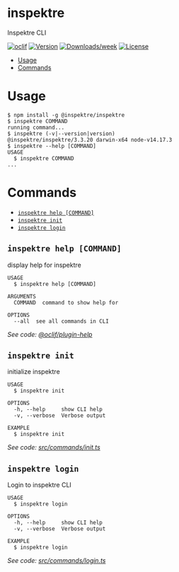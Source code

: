 inspektre
=========

Inspektre CLI

[![oclif](https://img.shields.io/badge/cli-oclif-brightgreen.svg)](https://oclif.io)
[![Version](https://img.shields.io/npm/v/inspektre.svg)](https://npmjs.org/package/inspektre)
[![Downloads/week](https://img.shields.io/npm/dw/inspektre.svg)](https://npmjs.org/package/inspektre)
[![License](https://img.shields.io/npm/l/inspektre.svg)](https://github.com/inspektre/inspektre/blob/master/package.json)

<!-- toc -->
* [Usage](#usage)
* [Commands](#commands)
<!-- tocstop -->
# Usage
<!-- usage -->
```sh-session
$ npm install -g @inspektre/inspektre
$ inspektre COMMAND
running command...
$ inspektre (-v|--version|version)
@inspektre/inspektre/3.3.20 darwin-x64 node-v14.17.3
$ inspektre --help [COMMAND]
USAGE
  $ inspektre COMMAND
...
```
<!-- usagestop -->
# Commands
<!-- commands -->
* [`inspektre help [COMMAND]`](#inspektre-help-command)
* [`inspektre init`](#inspektre-init)
* [`inspektre login`](#inspektre-login)

## `inspektre help [COMMAND]`

display help for inspektre

```
USAGE
  $ inspektre help [COMMAND]

ARGUMENTS
  COMMAND  command to show help for

OPTIONS
  --all  see all commands in CLI
```

_See code: [@oclif/plugin-help](https://github.com/oclif/plugin-help/blob/v3.2.2/src/commands/help.ts)_

## `inspektre init`

initialize inspektre

```
USAGE
  $ inspektre init

OPTIONS
  -h, --help     show CLI help
  -v, --verbose  Verbose output

EXAMPLE
  $ inspektre init
```

_See code: [src/commands/init.ts](https://github.com/inspektre/inspektre/blob/v3.3.20/src/commands/init.ts)_

## `inspektre login`

Login to inspektre CLI

```
USAGE
  $ inspektre login

OPTIONS
  -h, --help     show CLI help
  -v, --verbose  Verbose output

EXAMPLE
  $ inspektre login
```

_See code: [src/commands/login.ts](https://github.com/inspektre/inspektre/blob/v3.3.20/src/commands/login.ts)_
<!-- commandsstop -->
